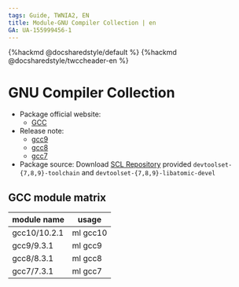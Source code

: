 ```yaml
---
tags: Guide, TWNIA2, EN
title: Module-GNU Compiler Collection | en
GA: UA-155999456-1
---
```



{%hackmd @docsharedstyle/default %}
{%hackmd @docsharedstyle/twccheader-en %}

# GNU Compiler Collection

- Package official website:
  - [GCC](https://gcc.gnu.org)
- Release note: 
  - [gcc9](https://gcc.gnu.org/gcc-9)
  - [gcc8](https://gcc.gnu.org/gcc-8)
  - [gcc7](https://gcc.gnu.org/gcc-7)
- Package source: Download [SCL Repository](https://wiki.centos.org/AdditionalResources/Repositories/SCL) provided `devtoolset-{7,8,9}-toolchain` and `devtoolset-{7,8,9}-libatomic-devel`
## GCC module matrix

| module name | usage   |
| ----------- | ------- |
| gcc10/10.2.1  | ml gcc10 |
| gcc9/9.3.1  | ml gcc9 |
| gcc8/8.3.1  | ml gcc8 |
| gcc7/7.3.1  | ml gcc7 |

